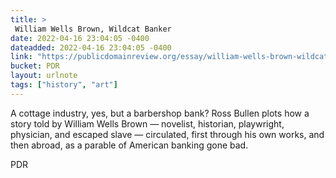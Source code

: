 ```yaml
---
title: > 
 William Wells Brown, Wildcat Banker
date: 2022-04-16 23:04:05 -0400
dateadded: 2022-04-16 23:04:05 -0400
link: "https://publicdomainreview.org/essay/william-wells-brown-wildcat-banker"
bucket: PDR
layout: urlnote
tags: ["history", "art"]
--- 
```

A cottage industry, yes, but a barbershop bank? Ross Bullen plots how a story told by William Wells Brown — novelist, historian, playwright, physician, and escaped slave  — circulated, first through his own works, and then abroad, as a parable of American banking gone bad.
 <!-- end excerpt --> 
<div class='bucket'><a class='internal-link' src='_notes/buckets/PDR'>PDR</a></div> 
